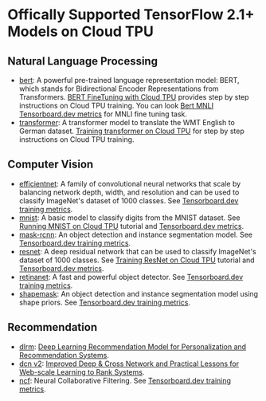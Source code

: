 # Offically Supported TensorFlow 2.1+ Models on Cloud TPU

## Natural Language Processing

*   [bert](https://arxiv.org/abs/1810.04805): A powerful pre-trained language representation model:
    BERT, which stands for Bidirectional Encoder Representations from
    Transformers.
    [BERT FineTuning with Cloud TPU](https://cloud.google.com/tpu/docs/tutorials/bert-2.x) provides step by step instructions on Cloud TPU training. You can look [Bert MNLI Tensorboard.dev metrics](https://tensorboard.dev/experiment/LijZ1IrERxKALQfr76gndA) for MNLI fine tuning task.
*   [transformer](nlp/transformer): A transformer model to translate the WMT
    English to German dataset.
        [Training transformer on Cloud TPU](https://cloud.google.com/tpu/docs/tutorials/transformer-2.x) for step by step instructions on Cloud TPU training.

## Computer Vision

*   [efficientnet](https://www.tensorflow.org/api_docs/python/tf/keras/applications/efficientnet): A family of convolutional
    neural networks that scale by balancing network depth, width, and
    resolution and can be used to classify ImageNet's dataset of 1000 classes.
    See [Tensorboard.dev training metrics](https://tensorboard.dev/experiment/KnaWjrq5TXGfv0NW5m7rpg/#scalars).
*   [mnist](https://www.tensorflow.org/datasets/catalog/mnist): A basic model to classify digits
    from the MNIST dataset. See [Running MNIST on Cloud TPU](https://cloud.google.com/tpu/docs/tutorials/mnist-2.x) tutorial and [Tensorboard.dev metrics](https://tensorboard.dev/experiment/mIah5lppTASvrHqWrdr6NA).
*   [mask-rcnn](vision/detection): An object detection and instance segmentation model. See [Tensorboard.dev training metrics](https://tensorboard.dev/experiment/LH7k0fMsRwqUAcE09o9kPA).
*   [resnet](vision/image_classification): A deep residual network that can
    be used to classify ImageNet's dataset of 1000 classes.
    See [Training ResNet on Cloud TPU](https://cloud.google.com/tpu/docs/tutorials/resnet-2.x) tutorial and [Tensorboard.dev metrics](https://tensorboard.dev/experiment/CxlDK8YMRrSpYEGtBRpOhg).
*   [retinanet](vision/detection): A fast and powerful object detector. See [Tensorboard.dev training metrics](https://tensorboard.dev/experiment/b8NRnWU3TqG6Rw0UxueU6Q).
*   [shapemask](vision/detection): An object detection and instance segmentation model using shape priors. See [Tensorboard.dev training metrics](https://tensorboard.dev/experiment/ZbXgVoc6Rf6mBRlPj0JpLA).

## Recommendation
*   [dlrm](recommendation/ranking): [Deep Learning Recommendation Model for
Personalization and Recommendation Systems](https://arxiv.org/abs/1906.00091).
*   [dcn v2](recommendation/ranking): [Improved Deep & Cross Network and Practical Lessons for Web-scale Learning to Rank Systems](https://arxiv.org/abs/2008.13535).
*   [ncf](recommendation): Neural Collaborative Filtering. See [Tensorboard.dev training metrics](https://tensorboard.dev/experiment/0k3gKjZlR1ewkVTRyLB6IQ).
